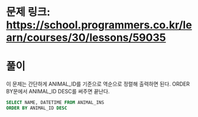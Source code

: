 # 문제 링크: https://school.programmers.co.kr/learn/courses/30/lessons/59035
# 풀이
이 문제는 간단하게 ANIMAL_ID를 기준으로 역순으로 정렬해 출력하면 된다. ORDER BY문에서 ANIMAL_ID DESC를 써주면 끝난다.

```sql
SELECT NAME, DATETIME FROM ANIMAL_INS
ORDER BY ANIMAL_ID DESC
```